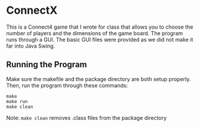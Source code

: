 # ConnectX

This is a Connect4 game that I wrote for class that allows you to choose the number of players and the dimensions of the game board. The program runs through a GUI. The basic GUI files were provided as we did not make it far into Java Swing.

## Running the Program
Make sure the makefile and the package directory are both setup properly. Then, run the program through these commands:
```
make
make run
make clean
```
Note: `make clean` removes .class files from the package directory
